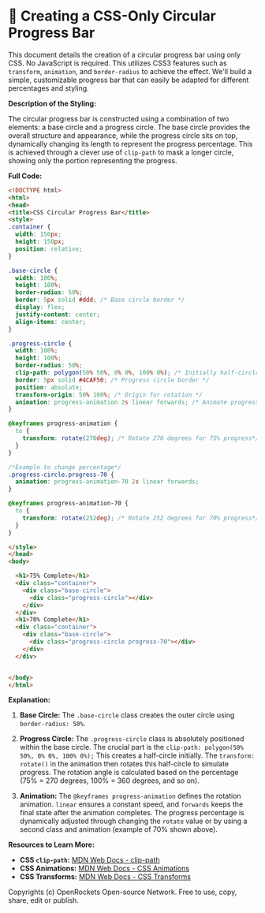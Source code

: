# 🐞 Creating a CSS-Only Circular Progress Bar


This document details the creation of a circular progress bar using only CSS.  No JavaScript is required. This utilizes CSS3 features such as `transform`, `animation`, and `border-radius` to achieve the effect.  We'll build a simple, customizable progress bar that can easily be adapted for different percentages and styling.


**Description of the Styling:**

The circular progress bar is constructed using a combination of two elements: a base circle and a progress circle. The base circle provides the overall structure and appearance, while the progress circle sits on top, dynamically changing its length to represent the progress percentage.  This is achieved through a clever use of `clip-path` to mask a longer circle, showing only the portion representing the progress.


**Full Code:**

```html
<!DOCTYPE html>
<html>
<head>
<title>CSS Circular Progress Bar</title>
<style>
.container {
  width: 150px;
  height: 150px;
  position: relative;
}

.base-circle {
  width: 100%;
  height: 100%;
  border-radius: 50%;
  border: 5px solid #ddd; /* Base circle border */
  display: flex;
  justify-content: center;
  align-items: center;
}

.progress-circle {
  width: 100%;
  height: 100%;
  border-radius: 50%;
  clip-path: polygon(50% 50%, 0% 0%, 100% 0%); /* Initially half-circle */
  border: 5px solid #4CAF50; /* Progress circle border */
  position: absolute;
  transform-origin: 50% 100%; /* Origin for rotation */
  animation: progress-animation 2s linear forwards; /* Animate progress */
}

@keyframes progress-animation {
  to {
    transform: rotate(270deg); /* Rotate 270 degrees for 75% progress*/
  }
}

/*Example to change percentage*/
.progress-circle.progress-70 {
  animation: progress-animation-70 2s linear forwards;
}

@keyframes progress-animation-70 {
  to {
    transform: rotate(252deg); /* Rotate 252 degrees for 70% progress*/
  }
}

</style>
</head>
<body>

  <h1>75% Complete</h1>
  <div class="container">
    <div class="base-circle">
      <div class="progress-circle"></div>
    </div>
  </div>
  <h1>70% Complete</h1>
  <div class="container">
    <div class="base-circle">
      <div class="progress-circle progress-70"></div>
    </div>
  </div>


</body>
</html>
```


**Explanation:**

1. **Base Circle:** The `.base-circle` class creates the outer circle using `border-radius: 50%`.
2. **Progress Circle:** The `.progress-circle` class is absolutely positioned within the base circle.  The crucial part is the `clip-path: polygon(50% 50%, 0% 0%, 100% 0%);`  This creates a half-circle initially. The `transform: rotate()` in the animation then rotates this half-circle to simulate progress.  The rotation angle is calculated based on the percentage (75% = 270 degrees, 100% = 360 degrees, and so on).

3. **Animation:** The `@keyframes progress-animation` defines the rotation animation. `linear` ensures a constant speed, and `forwards` keeps the final state after the animation completes.  The progress percentage is dynamically adjusted through changing the `rotate` value or by using a second class and animation  (example of 70% shown above).


**Resources to Learn More:**

* **CSS `clip-path`:** [MDN Web Docs - clip-path](https://developer.mozilla.org/en-US/docs/Web/CSS/clip-path)
* **CSS Animations:** [MDN Web Docs - CSS Animations](https://developer.mozilla.org/en-US/docs/Web/CSS/animation)
* **CSS Transforms:** [MDN Web Docs - CSS Transforms](https://developer.mozilla.org/en-US/docs/Web/CSS/transform)


Copyrights (c) OpenRockets Open-source Network. Free to use, copy, share, edit or publish.

